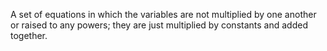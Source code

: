 A set of equations in which the variables are not multiplied by one
another or raised to any powers; they are just multiplied by constants
and added together.
